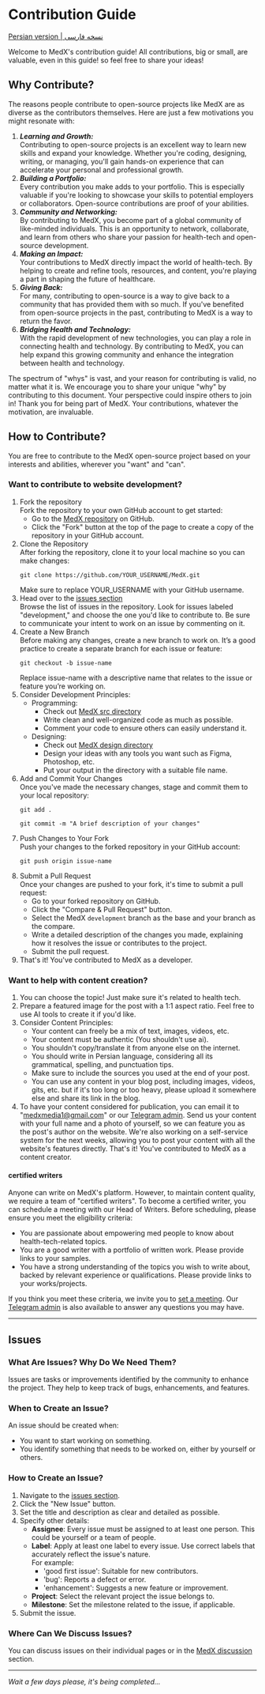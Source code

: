 # Contribution Guide
[Persian version | نسخه فارسی](https://docs.google.com/document/d/1MqN3kFYmRMHa3mB40iO6MYB1kc_zbUaMOvsouq6bRU0/edit?usp=sharing)

Welcome to MedX's contribution guide! All contributions, big or small, are valuable, even in this guide! so feel free to share your ideas!

## Why Contribute?
The reasons people contribute to open-source projects like MedX are as diverse as the contributors themselves. Here are just a few motivations you might resonate with:

1. ***Learning and Growth:***  
    Contributing to open-source projects is an excellent way to learn new skills and expand your knowledge. Whether you're coding, designing, writing, or managing, you'll gain hands-on experience that can accelerate your personal and professional growth.
2. ***Building a Portfolio:***  
    Every contribution you make adds to your portfolio. This is especially valuable if you're looking to showcase your skills to potential employers or collaborators. Open-source contributions are proof of your abilities.
3. ***Community and Networking:***  
    By contributing to MedX, you become part of a global community of like-minded individuals. This is an opportunity to network, collaborate, and learn from others who share your passion for health-tech and open-source development.
4. ***Making an Impact:***  
    Your contributions to MedX directly impact the world of health-tech. By helping to create and refine tools, resources, and content, you're playing a part in shaping the future of healthcare.
5. ***Giving Back:***  
    For many, contributing to open-source is a way to give back to a community that has provided them with so much. If you've benefited from open-source projects in the past, contributing to MedX is a way to return the favor.
6. ***Bridging Health and Technology:***  
    With the rapid development of new technologies, you can play a role in connecting health and technology. By contributing to MedX, you can help expand this growing community and enhance the integration between health and technology.

The spectrum of "whys" is vast, and your reason for contributing is valid, no matter what it is. We encourage you to share your unique "why" by contributing to this document. Your perspective could inspire others to join in! Thank you for being part of MedX. Your contributions, whatever the motivation, are invaluable.

## How to Contribute?
You are free to contribute to the MedX open-source project based on your interests and abilities, wherever you "want" and "can".

### Want to contribute to website development?
1. Fork the repository  
    Fork the repository to your own GitHub account to get started:
    - Go to the [MedX repository](https://github.com/MedX-Media/MedX) on GitHub.
    - Click the "Fork" button at the top of the page to create a copy of the repository in your GitHub account.
2. Clone the Repository  
    After forking the repository, clone it to your local machine so you can make changes:
    ```
    git clone https://github.com/YOUR_USERNAME/MedX.git
    ```
    Make sure to replace YOUR_USERNAME with your GitHub username.
3. Head over to the [issues section](https://github.com/MedX-Media/MedX/issues)  
    Browse the list of issues in the repository. Look for issues labeled "development," and choose the one you'd like to contribute to. Be sure to communicate your intent to work on an issue by commenting on it.
4. Create a New Branch  
    Before making any changes, create a new branch to work on. It’s a good practice to create a separate branch for each issue or feature:
    ```
    git checkout -b issue-name
    ```
    Replace issue-name with a descriptive name that relates to the issue or feature you’re working on.
5. Consider Development Principles:
    - Programming:
        - Check out [MedX src directory](https://github.com/MedX-Media/MedX/tree/main/src)
        - Write clean and well-organized code as much as possible.
        - Comment your code to ensure others can easily understand it.
    - Designing:
        - Check out [MedX design directory](https://github.com/MedX-Media/MedX/tree/main/design)
        - Design your ideas with any tools you want such as Figma, Photoshop, etc.
        - Put your output in the directory with a suitable file name.
6. Add and Commit Your Changes  
    Once you've made the necessary changes, stage and commit them to your local repository:
    ```
    git add .
    ```
    ```
    git commit -m "A brief description of your changes"
    ```
7. Push Changes to Your Fork  
    Push your changes to the forked repository in your GitHub account:
    ```
    git push origin issue-name
    ```
8. Submit a Pull Request  
    Once your changes are pushed to your fork, it's time to submit a pull request:
    - Go to your forked repository on GitHub.
    - Click the "Compare & Pull Request" button.
    - Select the MedX `development` branch as the base and your branch as the compare.
    - Write a detailed description of the changes you made, explaining how it resolves the issue or contributes to the project.
    - Submit the pull request.
9. That's it! You've contributed to MedX as a developer.

### Want to help with content creation?
1. You can choose the topic! Just make sure it's related to health tech.
2. Prepare a featured image for the post with a 1:1 aspect ratio. Feel free to use AI tools to create it if you'd like.
3. Consider Content Principles:
    - Your content can freely be a mix of text, images, videos, etc.
    - Your content must be authentic (You shouldn't use ai).
    - You shouldn't copy/translate it from anyone else on the internet.
    - You should write in Persian language, considering all its grammatical, spelling, and punctuation tips.
    - Make sure to include the sources you used at the end of your post.
    - You can use any content in your blog post, including images, videos, gits, etc. but if it's too long or too heavy, please upload it somewhere else and share its link in the blog.
4. To have your content considered for publication, you can email it to "medxmedia1@gmail.com" or our [Telegram admin](t.me/@MedX_admin). Send us your content with your full name and a photo of yourself, so we can feature you as the post's author on the website. We're also working on a self-service system for the next weeks, allowing you to post your content with all the website's features directly.
That's it! You've contributed to MedX as a content creator.

#### certified writers
Anyone can write on MedX's platform. However, to maintain content quality, we require a team of "certified writers". To become a certified writer, you can schedule a meeting with our Head of Writers. Before scheduling, please ensure you meet the eligibility criteria:
- You are passionate about empowering med people to know about health-tech-related topics.
- You are a good writer with a portfolio of written work. Please provide links to your samples.
- You have a strong understanding of the topics you wish to write about, backed by relevant experience or qualifications. Please provide links to your works/projects.

If you think you meet these criteria, we invite you to [set a meeting](https://calendly.com/medxmedia1/30min). Our [Telegram admin](t.me/@MedX_admin) is also available to answer any questions you may have.

---

## Issues

### What Are Issues? Why Do We Need Them?
Issues are tasks or improvements identified by the community to enhance the project. They help to keep track of bugs, enhancements, and features.

### When to Create an Issue?
An issue should be created when:
- You want to start working on something.
- You identify something that needs to be worked on, either by yourself or others.

### How to Create an Issue?
1. Navigate to the [issues section](https://github.com/MedX-Media/MedX/issues).
2. Click the "New Issue" button.
3. Set the title and description as clear and detailed as possible.
4. Specify other details:
    - **Assignee**: Every issue must be assigned to at least one person. This could be yourself or a team of people.
    - **Label**: Apply at least one label to every issue. Use correct labels that accurately reflect the issue's nature.  
        For example:  
        - 'good first issue': Suitable for new contributors.  
        - 'bug': Reports a defect or error.  
        - 'enhancement': Suggests a new feature or improvement.
    - **Project**: Select the relevant project the issue belongs to.
    - **Milestone**: Set the milestone related to the issue, if applicable.
5. Submit the issue.

### Where Can We Discuss Issues?
You can discuss issues on their individual pages or in the [MedX discussion](https://github.com/MedX-Media/MedX/discussions) section.

---



*Wait a few days please, it's being completed...*
